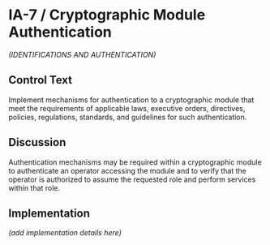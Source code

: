 # IA-7 / Cryptographic Module Authentication

_(IDENTIFICATIONS AND AUTHENTICATION)_

## Control Text

Implement mechanisms for authentication to a cryptographic module that meet the requirements of applicable laws, executive orders, directives, policies, regulations, standards, and guidelines for such authentication.

## Discussion

Authentication mechanisms may be required within a cryptographic module to authenticate an operator accessing the module and to verify that the operator is authorized to assume the requested role and perform services within that role.

## Implementation

_(add implementation details here)_